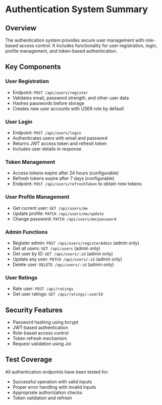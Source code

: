 # Authentication System Summary

## Overview

The authentication system provides secure user management with role-based access control. It includes functionality for user registration, login, profile management, and token-based authentication.

## Key Components

### User Registration

- Endpoint: `POST /api/users/register`
- Validates email, password strength, and other user data
- Hashes passwords before storage
- Creates new user accounts with USER role by default

### User Login

- Endpoint: `POST /api/users/login`
- Authenticates users with email and password
- Returns JWT access token and refresh token
- Includes user details in response

### Token Management

- Access tokens expire after 24 hours (configurable)
- Refresh tokens expire after 7 days (configurable)
- Endpoint: `POST /api/users/refreshToken` to obtain new tokens

### User Profile Management

- Get current user: `GET /api/users/me`
- Update profile: `PATCH /api/users/me/update`
- Change password: `PATCH /api/users/me/password`

### Admin Functions

- Register admin: `POST /api/users/registerAdmin` (admin only)
- Get all users: `GET /api/users` (admin only)
- Get user by ID: `GET /api/users/:id` (admin only)
- Update any user: `PATCH /api/users/:id` (admin only)
- Delete user: `DELETE /api/users/:id` (admin only)

### User Ratings

- Rate user: `POST /api/ratings`
- Get user ratings: `GET /api/ratings/:userId`

## Security Features

- Password hashing using bcrypt
- JWT-based authentication
- Role-based access control
- Token refresh mechanism
- Request validation using Joi

## Test Coverage

All authentication endpoints have been tested for:

- Successful operation with valid inputs
- Proper error handling with invalid inputs
- Appropriate authorization checks
- Token validation and refresh
